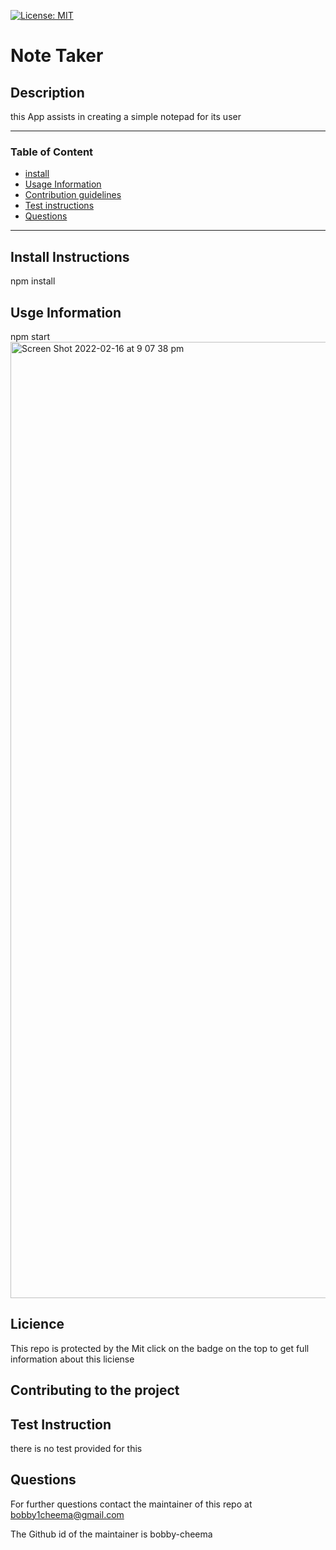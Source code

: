 [![License: MIT](https://img.shields.io/badge/License-MIT-yellow.svg)](https://opensource.org/licenses/MIT)
# Note Taker

##  Description 
this App assists in creating a simple notepad for its user  

---
###  Table of Content 
 * [install](#Install-Instructions)
 * [Usage Information](#Usage-Information)
 * [Contribution guidelines](#Contributing-to-the-project)
 * [Test instructions](#Test-Instruction)
 * [Questions](#Questions)
---
## Install Instructions
npm install

## Usge Information 

npm start
<img width="1530" alt="Screen Shot 2022-02-16 at 9 07 38 pm" src="https://user-images.githubusercontent.com/82983031/154243993-3acba791-acd7-460c-a579-8944f2f7a22c.png">


## Licience 

This repo is protected by the Mit click on the badge on the top to get full information about this liciense 


## Contributing to the project 




## Test Instruction 

there is no test provided for this 

## Questions 

For further questions contact the maintainer of this repo at  bobby1cheema@gmail.com 

The Github id of the maintainer is bobby-cheema

